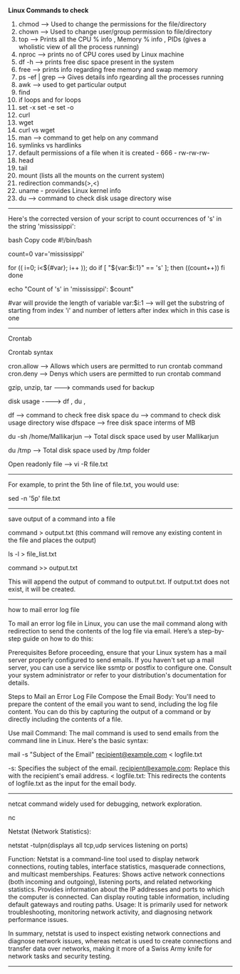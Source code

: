 **Linux Commands to check**

1. chmod --> Used to change the permissions for the file/directory
2. chown --> Used to change user/group permission to file/directory
3. top   --> Prints all the CPU % info , Memory % info , PIDs (gives a wholistic view of all the process running)
4. nproc --> prints no of CPU cores used by Linux machine
5. df -h   --> prints free disc space present in the system
6. free    --> prints info regarding free memory and swap memory
7. ps -ef | grep --> Gives details info rgearding all the processes running
8. awk  --> used to get particular output 
9. find
10. if loops and for loops
11. set -x set -e set -o
12. curl
13. wget
14. curl vs wget
15. man --> command to get help on any command
16. symlinks vs hardlinks
17. default permissions of a file when it is created - 666 - rw-rw-rw-
18. head 
19. tail
20. mount (lists all the mounts on the current system)
21. redirection commands(>,<)
22. uname - provides Linux kernel info
23. du --> command to check disk usage directory wise

-------------------------------------------------------------------------------------------------------------------------

Here's the corrected version of your script to count occurrences of 's' in the string 'mississippi':

bash
Copy code
#!/bin/bash

count=0
var='mississippi'

for (( i=0; i<${#var}; i++ )); do
    if [ "${var:$i:1}" == 's' ]; then
        ((count++))
    fi
done

echo "Count of 's' in 'mississippi': $count"

#var will provide the length of variable
var:$i:1 --> will get the substring of starting from index 'i' and number of letters after index which in this case is one

--------------------------------------------------------------------------------------------------------------------------------

Crontab

Crontab syntax

cron.allow --> Allows which users are permitted to run crontab command
cron.deny --> Denys  which users are permitted to run crontab command


gzip, unzip, tar ---> commands used for backup

disk usage ----> df , du , 

df --> command to check free disk space
du --> command to check disk usage directory wise
dfspace --> free disk space interms of MB

du -sh /home/Mallikarjun --> Total disck space used by user Mallikarjun

du /tmp --> Total disk space used by /tmp folder

Open readonly file --> vi -R file.txt

--------------------------------------------------------------------
For example, to print the 5th line of file.txt, you would use:

sed -n '5p' file.txt

-------------------------------------------------
save output of a command into a file

command > output.txt (this command will remove any existing content in the file and places the output)

ls -l > file_list.txt

command >> output.txt 

This will append the output of command to output.txt. If output.txt does not exist, it will be created.

-----------------------------------------------
how to mail error log file

To mail an error log file in Linux, you can use the mail command along with redirection to send the contents of the log file via email. Here’s a step-by-step guide on how to do this:

Prerequisites
Before proceeding, ensure that your Linux system has a mail server properly configured to send emails. If you haven't set up a mail server, you can use a service like ssmtp or postfix to configure one. Consult your system administrator or refer to your distribution's documentation for details.

Steps to Mail an Error Log File
Compose the Email Body: You'll need to prepare the content of the email you want to send, including the log file content. You can do this by capturing the output of a command or by directly including the contents of a file.

Use mail Command: The mail command is used to send emails from the command line in Linux. Here's the basic syntax:

mail -s "Subject of the Email" recipient@example.com < logfile.txt

-s: Specifies the subject of the email.
recipient@example.com: Replace this with the recipient's email address.
< logfile.txt: This redirects the contents of logfile.txt as the input for the email body.

------------------------------------------------------------------------------
netcat command widely used for debugging, network exploration.

nc <hostname or IP address> <port>

Netstat (Network Statistics):

netstat -tulpn(displays all tcp,udp services listening on ports)

Function: Netstat is a command-line tool used to display network connections, routing tables, interface statistics, masquerade connections, and multicast memberships.
Features:
Shows active network connections (both incoming and outgoing), listening ports, and related networking statistics.
Provides information about the IP addresses and ports to which the computer is connected.
Can display routing table information, including default gateways and routing paths.
Usage: It is primarily used for network troubleshooting, monitoring network activity, and diagnosing network performance issues.

In summary, netstat is used to inspect existing network connections and diagnose network issues, whereas netcat is used to create connections and transfer data over networks, making it more of a Swiss Army knife for network tasks and security testing.


-------------------------------------------------------------------
